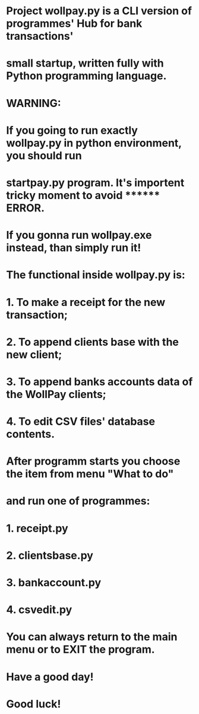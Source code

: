 # Project wollpay.py is a CLI version of programmes' Hub for bank transactions' 
# small startup, written fully with Python programming language.
#
# WARNING:
# If you going to run exactly wollpay.py in python environment, you should run 
# startpay.py program. It's importent tricky moment to avoid ****** ERROR.
# If you gonna run wollpay.exe instead, than simply run it!
#
# The functional inside wollpay.py is:
# 1. To make a receipt for the new transaction;
# 2. To append clients base with the new client;
# 3. To append banks accounts data of the WollPay clients;
# 4. To edit CSV files' database contents.
#
# After programm starts you choose the item from menu "What to do" 
# and run one of programmes:
# 1. receipt.py
# 2. clientsbase.py
# 3. bankaccount.py
# 4. csvedit.py
#
# You can always return to the main menu or to EXIT the program.
#
# Have a good day!
# Good luck!
